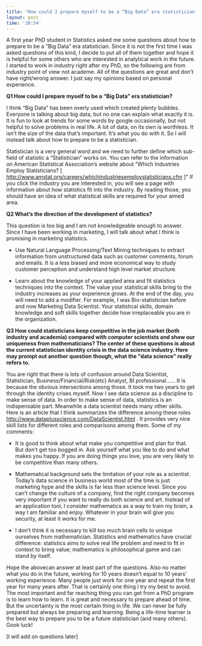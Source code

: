 ```yaml
---
title: "How could I prepare myself to be a “Big Data” era statistician?"
layout: post
time: '20:54'
---
```

  
A first year PhD student in Statistics asked me some questions about how to prepare to be a “Big Data” era statistician. Since it is not the first time I was asked questions of this kind, I decide to put all of them together and hope it is helpful for some others who are interested in analytical work in the future. I started to work in industry right after my PhD, so the following are from industry point of view not academe. All of the questions are great and don’t have right/wrong answer. I just say my opinions based on personal experience.  

**Q1 How could I prepare myself to be a “Big Data” era statistician?**

I think “Big Data” has been overly used which created plenty bubbles. Everyone is talking about big data, but no one can explain what exactly it is. It is fun to look at trends for some words by google occasionally, but not helpful to solve problems in real life.  A lot of data, on its own is worthless. It isn’t the size of the data that’s important. It’s what you do with it. So I will instead talk about how to prepare to be a statistician.  

Statistician is a very general word and we need to further define which sub-field of statistic a “Statistician” works on. You can refer to the information on American Statistical Association’s website about “Which Industries Employ Statisticians? [ http://www.amstat.org/careers/whichindustriesemploystatisticians.cfm ]” If you click the industry you are interested in, you will see a page with information about how statistics fit into the industry. By reading those, you should have an idea of what statistical skills are required for your aimed area. 

**Q2 What’s the direction of the development of statistics?**

This question is too big and I am not knowledgeable enough to answer. Since I have been working in marketing, I will talk about what I think is promising in marketing statistics. 

* Use Natural Language Processing/Text Mining techniques to extract information from unstructured data such as customer comments, forum and emails. It is a less biased and more economical way to study customer perception and understand high level market structure. 

* Learn about the knowledge of your applied area and fit statistics techniques into the context. The value your statistical skills bring to the industry increases as your experience grows. At the end of the day, you will need to add a modifier. For example, I was Bio-statistician before and now Marketing Data Scientist. Your statistical skills, domain knowledge and soft skills together decide how irreplaceable you are in the organization. 

**Q3 How could statisticians keep competitive in the job market (both industry and academia) compared with computer scientists and show our uniqueness from mathematicians? The center of these questions is about the current statistician identity crisis in the data science industry. Here may prompt out another question though, what the "data science" really refers to.**

You are right that there is lots of confusion around Data Scientist, Statistician, Business/Financial/Risk(etc) Analyst, BI professional...... It is because the obvious intersections among those. It took me two years to get through the identity crises myself. Now I see data science as a discipline to make sense of data. In order to make sense of data, statistics is an indispensable part. Meanwhile a data scientist needs many other skills. Here is an article that I think summarizes the difference among these roles http://www.dataplusscience.com/DataScientist.html . It provides very nice skill lists for different roles and comparisons among them. Some of my comments:
  
  * It is good to think about what make you competitive and plan for that. But don’t get too bogged in. Ask yourself what you like to do and what makes you happy. If you are doing things you love, you are very likely to be competitive than many others.

* Mathematical background sets the limitation of your role as a scientist. Today’s data science in business world most of the time is just marketing hype and the skills is far less than science level. Since you can’t change the culture of a company, find the right company becomes very important if you want to really do both science and art. Instead of an application tool, I consider mathematics as a way to train my brain, a way I am familiar and enjoy. Whatever in your brain will give you security, at least it works for me.

* I don’t think it is necessary to kill too much brain cells to unique ourselves from mathematician. Statistics and mathematics have crucial difference: statistics aims to solve real life problem and need to fit in context to bring value; mathematics is philosophical game and can stand by itself.

Hope the abovecan answer at least part of the questions. Also no matter what you do in the future, working for 10 years doesn’t equal to 10 years’ working experience. Many people just work for one year and repeat the first year for many years after. That is certainly one thing I try my best to avoid. The most important and far reaching thing you can get from a PhD program is to learn how to learn. It is great and necessary to prepare ahead of time. But the uncertainty is the most certain thing in life. We can never be fully prepared but always be preparing and learning.  Being a life-time learner is the best way to prepare you to be a future statistician (and many others).  Gook luck!

[I will add on questions later]
